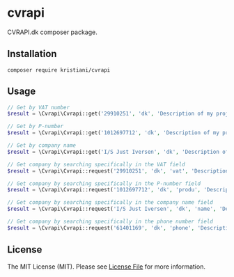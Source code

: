 # cvrapi

CVRAPI.dk composer package.

## Installation

`composer require kristiani/cvrapi`

## Usage

```php
// Get by VAT number
$result = \Cvrapi\Cvrapi::get('29910251', 'dk', 'Description of my project');

// Get by P-number
$result = \Cvrapi\Cvrapi::get('1012697712', 'dk', 'Description of my project');

// Get by company name
$result = \Cvrapi\Cvrapi::get('I/S Just Iversen', 'dk', 'Description of my project');

// Get company by searching specifically in the VAT field
$result = \Cvrapi\Cvrapi::request('29910251', 'dk', 'vat', 'Description of my project');

// Get company by searching specifically in the P-number field
$result = \Cvrapi\Cvrapi::request('1012697712', 'dk', 'produ', 'Description of my project');

// Get company by searching specifically in the company name field
$result = \Cvrapi\Cvrapi::request('I/S Just Iversen', 'dk', 'name', 'Description of my project');

// Get company by searching specifically in the phone number field
$result = \Cvrapi\Cvrapi::request('61401169', 'dk', 'phone', 'Description of my project');
```

## License
The MIT License (MIT). Please see [License File](LICENSE) for more information.
